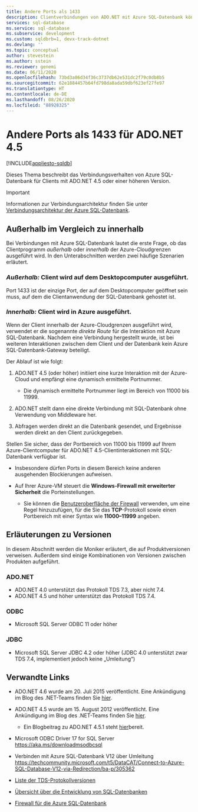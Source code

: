 ```yaml
---
title: Andere Ports als 1433
description: Clientverbindungen von ADO.NET mit Azure SQL-Datenbank können den Proxy umgehen und über andere Ports als Port 1433 direkt mit der Datenbank interagieren.
services: sql-database
ms.service: sql-database
ms.subservice: development
ms.custom: sqldbrb=1, devx-track-dotnet
ms.devlang: ''
ms.topic: conceptual
author: stevestein
ms.author: sstein
ms.reviewer: genemi
ms.date: 06/11/2020
ms.openlocfilehash: 73bd3a86d34f36c3737db62e531dc2f79c0db8b5
ms.sourcegitcommit: 62e1884457b64fd798da8ada59dbf623ef27fe97
ms.translationtype: HT
ms.contentlocale: de-DE
ms.lasthandoff: 08/26/2020
ms.locfileid: "88928325"
---
```

# <a name="ports-beyond-1433-for-adonet-45"></a>Andere Ports als 1433 für ADO.NET 4.5
[!INCLUDE[appliesto-sqldb](../includes/appliesto-sqldb.md)]

Dieses Thema beschreibt das Verbindungsverhalten von Azure SQL-Datenbank für Clients mit ADO.NET 4.5 oder einer höheren Version.

> [!IMPORTANT]
> Informationen zur Verbindungsarchitektur finden Sie unter [Verbindungsarchitektur der Azure SQL-Datenbank](connectivity-architecture.md).
>

## <a name="outside-vs-inside"></a>Außerhalb im Vergleich zu innerhalb

Bei Verbindungen mit Azure SQL-Datenbank lautet die erste Frage, ob das Clientprogramm *außerhalb* oder *innerhalb* der Azure-Cloudgrenzen ausgeführt wird. In den Unterabschnitten werden zwei häufige Szenarien erläutert.

### <a name="outside-client-runs-on-your-desktop-computer"></a>*Außerhalb:* Client wird auf dem Desktopcomputer ausgeführt.

Port 1433 ist der einzige Port, der auf dem Desktopcomputer geöffnet sein muss, auf dem die Clientanwendung der SQL-Datenbank gehostet ist.

### <a name="inside-client-runs-on-azure"></a>*Innerhalb:* Client wird in Azure ausgeführt.

Wenn der Client innerhalb der Azure-Cloudgrenzen ausgeführt wird, verwendet er die sogenannte *direkte Route* für die Interaktion mit Azure SQL-Datenbank. Nachdem eine Verbindung hergestellt wurde, ist bei weiteren Interaktionen zwischen dem Client und der Datenbank kein Azure SQL-Datenbank-Gateway beteiligt.

Der Ablauf ist wie folgt:

1. ADO.NET 4.5 (oder höher) initiiert eine kurze Interaktion mit der Azure-Cloud und empfängt eine dynamisch ermittelte Portnummer.

   * Die dynamisch ermittelte Portnummer liegt im Bereich von 11000 bis 11999.
2. ADO.NET stellt dann eine direkte Verbindung mit SQL-Datenbank ohne Verwendung von Middleware her.
3. Abfragen werden direkt an die Datenbank gesendet, und Ergebnisse werden direkt an den Client zurückgegeben.

Stellen Sie sicher, dass der Portbereich von 11000 bis 11999 auf Ihrem Azure-Clientcomputer für ADO.NET 4.5-Clientinteraktionen mit SQL-Datenbank verfügbar ist.

* Insbesondere dürfen Ports in diesem Bereich keine anderen ausgehenden Blockierungen aufweisen.
* Auf Ihrer Azure-VM steuert die **Windows-Firewall mit erweiterter Sicherheit** die Porteinstellungen.
  
  * Sie können die [Benutzeroberfläche der Firewall](/sql/sql-server/install/configure-the-windows-firewall-to-allow-sql-server-access) verwenden, um eine Regel hinzuzufügen, für die Sie das **TCP**-Protokoll sowie einen Portbereich mit einer Syntax wie **11000–11999** angeben.

## <a name="version-clarifications"></a>Erläuterungen zu Versionen

In diesem Abschnitt werden die Moniker erläutert, die auf Produktversionen verweisen. Außerdem sind einige Kombinationen von Versionen zwischen Produkten aufgeführt.

### <a name="adonet"></a>ADO.NET

* ADO.NET 4.0 unterstützt das Protokoll TDS 7.3, aber nicht 7.4.
* ADO.NET 4.5 und höher unterstützt das Protokoll TDS 7.4.

### <a name="odbc"></a>ODBC

* Microsoft SQL Server ODBC 11 oder höher

### <a name="jdbc"></a>JDBC

* Microsoft SQL Server JDBC 4.2 oder höher (JDBC 4.0 unterstützt zwar TDS 7.4, implementiert jedoch keine „Umleitung“)

## <a name="related-links"></a>Verwandte Links

* ADO.NET 4.6 wurde am 20. Juli 2015 veröffentlicht. Eine Ankündigung im Blog des .NET-Teams finden Sie [hier](https://devblogs.microsoft.com/dotnet/announcing-net-framework-4-6/).
* ADO.NET 4.5 wurde am 15. August 2012 veröffentlicht. Eine Ankündigung im Blog des .NET-Teams finden Sie [hier](https://devblogs.microsoft.com/dotnet/announcing-the-release-of-net-framework-4-5-rtm-product-and-source-code/).
  * Ein Blogbeitrag zu ADO.NET 4.5.1 steht [hier](https://devblogs.microsoft.com/dotnet/announcing-the-net-framework-4-5-1-preview/)bereit.

* Microsoft ODBC Driver 17 for SQL Server https://aka.ms/downloadmsodbcsql

* Verbinden mit Azure SQL-Datenbank V12 über Umleitung https://techcommunity.microsoft.com/t5/DataCAT/Connect-to-Azure-SQL-Database-V12-via-Redirection/ba-p/305362

* [Liste der TDS-Protokollversionen](https://www.freetds.org/)
* [Übersicht über die Entwicklung von SQL-Datenbanken](develop-overview.md)
* [Firewall für die Azure SQL-Datenbank](firewall-configure.md)
